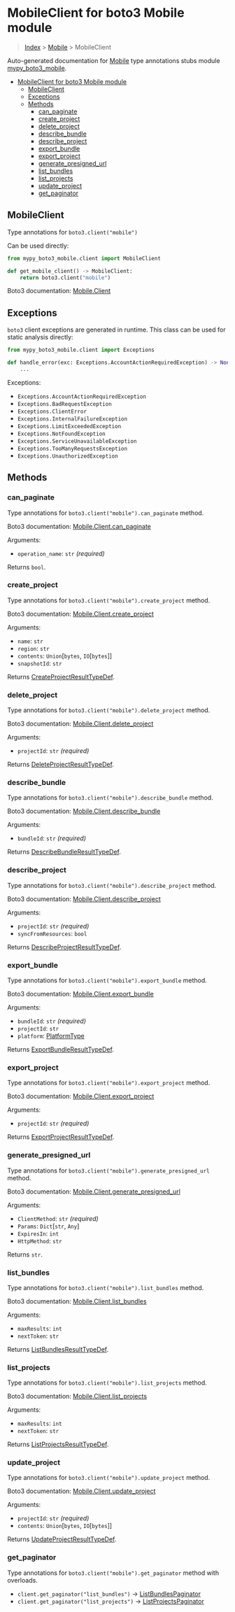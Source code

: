 # MobileClient for boto3 Mobile module

> [Index](..) > [Mobile](.) > MobileClient

Auto-generated documentation for
[Mobile](https://boto3.amazonaws.com/v1/documentation/api/1.17.75/reference/services/mobile.html#Mobile)
type annotations stubs module
[mypy_boto3_mobile](https://pypi.org/project/mypy-boto3-mobile/).

- [MobileClient for boto3 Mobile module](#mobileclient-for-boto3-mobile-module)
  - [MobileClient](#mobileclient)
  - [Exceptions](#exceptions)
  - [Methods](#methods)
    - [can_paginate](#can_paginate)
    - [create_project](#create_project)
    - [delete_project](#delete_project)
    - [describe_bundle](#describe_bundle)
    - [describe_project](#describe_project)
    - [export_bundle](#export_bundle)
    - [export_project](#export_project)
    - [generate_presigned_url](#generate_presigned_url)
    - [list_bundles](#list_bundles)
    - [list_projects](#list_projects)
    - [update_project](#update_project)
    - [get_paginator](#get_paginator)

## MobileClient

Type annotations for `boto3.client("mobile")`

Can be used directly:

```python
from mypy_boto3_mobile.client import MobileClient

def get_mobile_client() -> MobileClient:
    return boto3.client("mobile")
```

Boto3 documentation:
[Mobile.Client](https://boto3.amazonaws.com/v1/documentation/api/1.17.75/reference/services/mobile.html#Mobile.Client)

## Exceptions

`boto3` client exceptions are generated in runtime. This class can be used for
static analysis directly:

```python
from mypy_boto3_mobile.client import Exceptions

def handle_error(exc: Exceptions.AccountActionRequiredException) -> None:
    ...
```

Exceptions:

- `Exceptions.AccountActionRequiredException`
- `Exceptions.BadRequestException`
- `Exceptions.ClientError`
- `Exceptions.InternalFailureException`
- `Exceptions.LimitExceededException`
- `Exceptions.NotFoundException`
- `Exceptions.ServiceUnavailableException`
- `Exceptions.TooManyRequestsException`
- `Exceptions.UnauthorizedException`

## Methods

### can_paginate

Type annotations for `boto3.client("mobile").can_paginate` method.

Boto3 documentation:
[Mobile.Client.can_paginate](https://boto3.amazonaws.com/v1/documentation/api/1.17.75/reference/services/mobile.html#Mobile.Client.can_paginate)

Arguments:

- `operation_name`: `str` *(required)*

Returns `bool`.

### create_project

Type annotations for `boto3.client("mobile").create_project` method.

Boto3 documentation:
[Mobile.Client.create_project](https://boto3.amazonaws.com/v1/documentation/api/1.17.75/reference/services/mobile.html#Mobile.Client.create_project)

Arguments:

- `name`: `str`
- `region`: `str`
- `contents`: `Union`\[`bytes`, `IO`\[`bytes`\]\]
- `snapshotId`: `str`

Returns
[CreateProjectResultTypeDef](./type_defs.md#createprojectresulttypedef).

### delete_project

Type annotations for `boto3.client("mobile").delete_project` method.

Boto3 documentation:
[Mobile.Client.delete_project](https://boto3.amazonaws.com/v1/documentation/api/1.17.75/reference/services/mobile.html#Mobile.Client.delete_project)

Arguments:

- `projectId`: `str` *(required)*

Returns
[DeleteProjectResultTypeDef](./type_defs.md#deleteprojectresulttypedef).

### describe_bundle

Type annotations for `boto3.client("mobile").describe_bundle` method.

Boto3 documentation:
[Mobile.Client.describe_bundle](https://boto3.amazonaws.com/v1/documentation/api/1.17.75/reference/services/mobile.html#Mobile.Client.describe_bundle)

Arguments:

- `bundleId`: `str` *(required)*

Returns
[DescribeBundleResultTypeDef](./type_defs.md#describebundleresulttypedef).

### describe_project

Type annotations for `boto3.client("mobile").describe_project` method.

Boto3 documentation:
[Mobile.Client.describe_project](https://boto3.amazonaws.com/v1/documentation/api/1.17.75/reference/services/mobile.html#Mobile.Client.describe_project)

Arguments:

- `projectId`: `str` *(required)*
- `syncFromResources`: `bool`

Returns
[DescribeProjectResultTypeDef](./type_defs.md#describeprojectresulttypedef).

### export_bundle

Type annotations for `boto3.client("mobile").export_bundle` method.

Boto3 documentation:
[Mobile.Client.export_bundle](https://boto3.amazonaws.com/v1/documentation/api/1.17.75/reference/services/mobile.html#Mobile.Client.export_bundle)

Arguments:

- `bundleId`: `str` *(required)*
- `projectId`: `str`
- `platform`: [PlatformType](./literals.md#platformtype)

Returns [ExportBundleResultTypeDef](./type_defs.md#exportbundleresulttypedef).

### export_project

Type annotations for `boto3.client("mobile").export_project` method.

Boto3 documentation:
[Mobile.Client.export_project](https://boto3.amazonaws.com/v1/documentation/api/1.17.75/reference/services/mobile.html#Mobile.Client.export_project)

Arguments:

- `projectId`: `str` *(required)*

Returns
[ExportProjectResultTypeDef](./type_defs.md#exportprojectresulttypedef).

### generate_presigned_url

Type annotations for `boto3.client("mobile").generate_presigned_url` method.

Boto3 documentation:
[Mobile.Client.generate_presigned_url](https://boto3.amazonaws.com/v1/documentation/api/1.17.75/reference/services/mobile.html#Mobile.Client.generate_presigned_url)

Arguments:

- `ClientMethod`: `str` *(required)*
- `Params`: `Dict`\[`str`, `Any`\]
- `ExpiresIn`: `int`
- `HttpMethod`: `str`

Returns `str`.

### list_bundles

Type annotations for `boto3.client("mobile").list_bundles` method.

Boto3 documentation:
[Mobile.Client.list_bundles](https://boto3.amazonaws.com/v1/documentation/api/1.17.75/reference/services/mobile.html#Mobile.Client.list_bundles)

Arguments:

- `maxResults`: `int`
- `nextToken`: `str`

Returns [ListBundlesResultTypeDef](./type_defs.md#listbundlesresulttypedef).

### list_projects

Type annotations for `boto3.client("mobile").list_projects` method.

Boto3 documentation:
[Mobile.Client.list_projects](https://boto3.amazonaws.com/v1/documentation/api/1.17.75/reference/services/mobile.html#Mobile.Client.list_projects)

Arguments:

- `maxResults`: `int`
- `nextToken`: `str`

Returns [ListProjectsResultTypeDef](./type_defs.md#listprojectsresulttypedef).

### update_project

Type annotations for `boto3.client("mobile").update_project` method.

Boto3 documentation:
[Mobile.Client.update_project](https://boto3.amazonaws.com/v1/documentation/api/1.17.75/reference/services/mobile.html#Mobile.Client.update_project)

Arguments:

- `projectId`: `str` *(required)*
- `contents`: `Union`\[`bytes`, `IO`\[`bytes`\]\]

Returns
[UpdateProjectResultTypeDef](./type_defs.md#updateprojectresulttypedef).

### get_paginator

Type annotations for `boto3.client("mobile").get_paginator` method with
overloads.

- `client.get_paginator("list_bundles")` ->
  [ListBundlesPaginator](./paginators.md#listbundlespaginator)
- `client.get_paginator("list_projects")` ->
  [ListProjectsPaginator](./paginators.md#listprojectspaginator)
